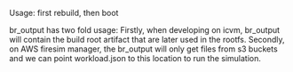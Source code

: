 Usage: first rebuild, then boot

br_output has two fold usage: Firstly, when developing on icvm, br_output will contain the build root artifact that are later used in the rootfs. Secondly, on AWS firesim manager, the br_output will only get files from s3 buckets and we can point workload.json to this location to run the simulation.
